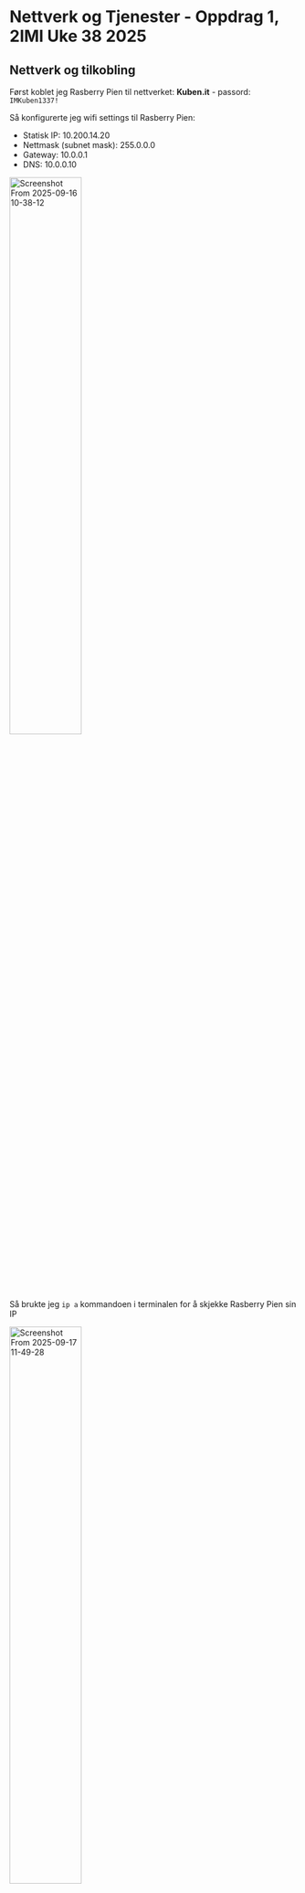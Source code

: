 # Nettverk og Tjenester - Oppdrag 1, 2IMI Uke 38 2025
## Nettverk og tilkobling
Først koblet jeg Rasberry Pien til nettverket: __Kuben.it__ - passord: `IMKuben1337!`

Så konfigurerte jeg wifi settings til Rasberry Pien: 
* Statisk IP: 10.200.14.20
* Nettmask (subnet mask): 255.0.0.0
* Gateway: 10.0.0.1
* DNS: 10.0.0.10

<img width="50%" height="50%" alt="Screenshot From 2025-09-16 10-38-12" src="https://github.com/user-attachments/assets/d2a1268c-8296-42a3-bea1-15bbcb3a8016" />

Så brukte jeg `ip a` kommandoen i terminalen for å skjekke Rasberry Pien sin IP

<img width="50%" height="50%" alt="Screenshot From 2025-09-17 11-49-28" src="https://github.com/user-attachments/assets/f8d90908-10ec-40be-b208-94650265caab" />


Etter det testet jeg å pinge Rasberry Pien, med `ping 10.200.14.20` kommandoen, fra PCen får å verifisere tilkoblingen og feilsøke om jeg skrev noe feil.

<img width="50%" height="50%" alt="image" src="https://github.com/user-attachments/assets/f92b3026-5aea-42a7-a041-de10a5bc8495" />

## Server og tjenester
Jeg startet med å updatere filene mine og installere apache2/verifisere at jeg har apache2.
Kommandoer:
```
sudo apt update
sudo apt install apache2
sudo ufw app list
```

<img width="50%" height="50%" alt="Screenshot From 2025-09-17 09-08-20" src="https://github.com/user-attachments/assets/5502a4a3-b33a-4da2-acad-170b60933d86" />


Så oppdaterte jeg brannmuren til å tilate apache serveren med `sudo ufw allow Apache` komandoen.

<img width="50%" height="50%" alt="image" src="https://github.com/user-attachments/assets/7e41328b-dce9-4fbc-96c8-5666a7d1b4e0" />


Til slutt la jeg til min egen netside som apache skal kjøre og testet apache serveren med å få tilgang til nettsiden, med å skrive IPen 10.200.14.20 og få min nettside.
Kommandoer for å starte apache serveren:
```
sudo systemctl status apache2
sudo systemctl enable apache2
```
Kommandoer for å legge til nettsiden i apache, Username endres til maskin brukernavnet og nettside endres til nettside mappen, I mitt tillfelde er Username: alexsi og min nettsidemappe: TheTerminal_WebVersion_NoButtons_02:
```
cd .. #til du er ute av user og home directorien.
sudo mv ~/nettside/* /var/www/html/
cd /var/www/html
ls #til å sjekke om overføringen funket
sudo rm -r ~/nettside
```

<img width="1036" height="68" alt="image" src="https://github.com/user-attachments/assets/f68ed281-b005-4978-83ca-ddc3d66b68a8" />


<img width="50%" height="50%" alt="image" src="https://github.com/user-attachments/assets/a58d36c3-e4eb-4b83-9c3d-c15219a559f5" />

---
### Samba
Etter å få resultatet valgte jeg å laste ned samba.
Kommandoer for samba nedlastning:
```
sudo apt update
sudo apt install samba -y
sudo systemctl status smbd
sudo mkdir -p ~/sambashare
sudo ufw allow samba
```

<img width="50%" height="50%" alt="Screenshot From 2025-09-17 09-24-11" src="https://github.com/user-attachments/assets/9ad02424-cdb3-413a-ad38-78fc8ffdde8b" />


Får at folderen skal deles må jeg opne konfigurasions filen med:
```
cd /etc/samba/smb.conf
nano smb.conf
```
og legge til denne teksten i konfigurationsfilen: 
```
[sambashare]
  comment = Samba on Ubuntu
  path = /home/alexsi/sambashare
  read only = no
  browsable = yes
```

<img width="50%" height="50%" alt="Screenshot From 2025-09-17 09-46-19" src="https://github.com/user-attachments/assets/b60e659f-9e25-4422-89f2-526ae2fd022b" />

Så må jeg lagre filen og restarte samba med `Sudo service smdb restart` eller `Sudo systemctl smbd restart` kommandoene.

Til slutt la jeg til en test fil og fikk sambashare folderen til å dele med å skrive //10.200.14.20/sambashare..

<img width="50%" height="50%" alt="image" src="https://github.com/user-attachments/assets/17a9dac7-5394-435f-b951-b9edf6056b3d" />


## Python og github
Først lagde jeg en github repository og klonet den til pcen min, med `git clone` kommandoen.
Du kan også lage en repository ved å bruke med `git init` kommandoen til å skape en repository in mappen.
så gå på github å lage en repository der.
og koble git repositorien til github repositorien med `git remote add origin github_url`, der du erstatter github_url med lenken til github repositoriet.
Kommandoene får å commite endringene er:
```
git add navn #erstatt navn med fillen eller forlderen du vill adde til commiten.
git add . #adder alt i directorien med repositorien til commiten
git commit -m "navn på endringen" #commiter endringene å med ett navn som man velger selv
git push #
git push -u origin main #sender commiten spesefikt til github repositoriet origin main branch
```

<img width="917" height="987" alt="image" src="https://github.com/user-attachments/assets/3dedbca6-6a16-4a2b-a07e-a40f9fe1ba73" />

Så lagde jeg en python fil som skal vise system detaljer, som type system, version, cpu detaljer, uptime, etc.

Dette krevde at jeg lastet ned psutil på Rasberry Pien og Pcen 

<img width="50%" height="50%" alt="image" src="https://github.com/user-attachments/assets/05357697-1ce9-4abe-a0fc-a915806621bd" />

<img width="50%" height="50%" alt="Screenshot From 2025-09-17 10-58-14" src="https://github.com/user-attachments/assets/e02691d0-947d-49b0-a039-1f224d2ccd21" />

Så klonet jeg reposetorien til Rasberry Pien og testet at python filenfunket.
kommandoer for å clone repositorien og oppdatere den med de nyeste filene i repositorien:
```
git clone github_url
git fetch
git pull
```

<img width="50%" height="50%" alt="image" src="https://github.com/user-attachments/assets/949622e5-8cba-4964-8ec3-6fdd678149dd" />


<img width="50%" height="50%" alt="Screenshot From 2025-09-17 11-12-01" src="https://github.com/user-attachments/assets/bc3e300c-afff-4585-aaf5-c87a0c627407" />


Koden:
```Python
import platform
import psutil

print(f"System: {platform.system()}")
print(f"Release: {platform.release()}")
print(f"Version: {platform.version()}")
print(f"Machine: {platform.machine()}")
print(f"Processor: {platform.processor()}")
print(f"Python Version: {platform.python_version()}")

print(f"CPU count (logical): {psutil.cpu_count()}")
print(f"CPU count (physical): {psutil.cpu_count(logical=False)}")
print(f"CPU usage (per core): {psutil.cpu_percent(interval=1, percpu=True)}")
print(f"Overall CPU usage: {psutil.cpu_percent(interval=1)}")

mem = psutil.virtual_memory()
print(f"Total memory: {mem.total / (1024**3):.2f} GB")
print(f"Used memory: {mem.used / (1024**3):.2f} GB")
print(f"Available memory: {mem.available / (1024**3):.2f} GB")
print(f"Memory usage percentage: {mem.percent}%")

swap_mem = psutil.swap_memory()
print(f"Total swap memory: {swap_mem.total / (1024**3):.2f} GB")
print(f"Used swap memory: {swap_mem.used / (1024**3):.2f} GB")
print(f"Swap memory usage percentage: {swap_mem.percent}%")

disk_usage = psutil.disk_usage('/') # Replace '/' with the desired path for other drives
print(f"Total disk space: {disk_usage.total / (1024**3):.2f} GB")
print(f"Used disk space: {disk_usage.used / (1024**3):.2f} GB")
print(f"Free disk space: {disk_usage.free / (1024**3):.2f} GB")
print(f"Disk usage percentage: {disk_usage.percent}%")

print("Disk partitions:")
for partition in psutil.disk_partitions():
    print(f"  Device: {partition.device}, Mountpoint: {partition.mountpoint}, Filesystem: {partition.fstype}")

net_io = psutil.net_io_counters()
print(f"Bytes sent: {net_io.bytes_sent / (1024**2):.2f} MB")
print(f"Bytes received: {net_io.bytes_recv / (1024**2):.2f} MB")

from datetime import datetime
boot_time_timestamp = psutil.boot_time()
boot_time_datetime = datetime.fromtimestamp(boot_time_timestamp)
print(f"System boot time: {boot_time_datetime}")
```
